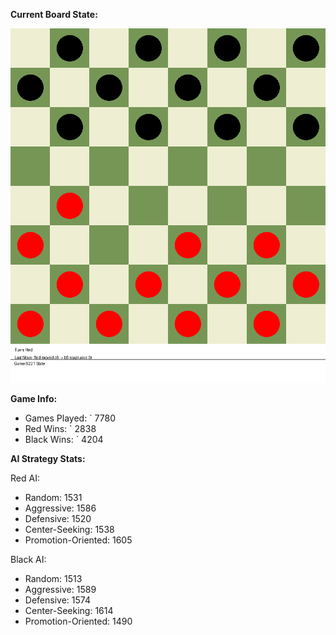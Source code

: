 
**Current Board State:**  
<!-- START_GIF -->
![Checkers Game](./checkers_game.gif)
<!-- END_GIF -->

**Game Info:**  
- Games Played: `<!-- GAMES_PLAYED --> 7780
- Red Wins: `<!-- RED_WINS --> 2838
- Black Wins: `<!-- BLACK_WINS --> 4204

<!-- AI_STATS -->
**AI Strategy Stats:**

Red AI:
- Random: 1531
- Aggressive: 1586
- Defensive: 1520
- Center-Seeking: 1538
- Promotion-Oriented: 1605

Black AI:
- Random: 1513
- Aggressive: 1589
- Defensive: 1574
- Center-Seeking: 1614
- Promotion-Oriented: 1490
